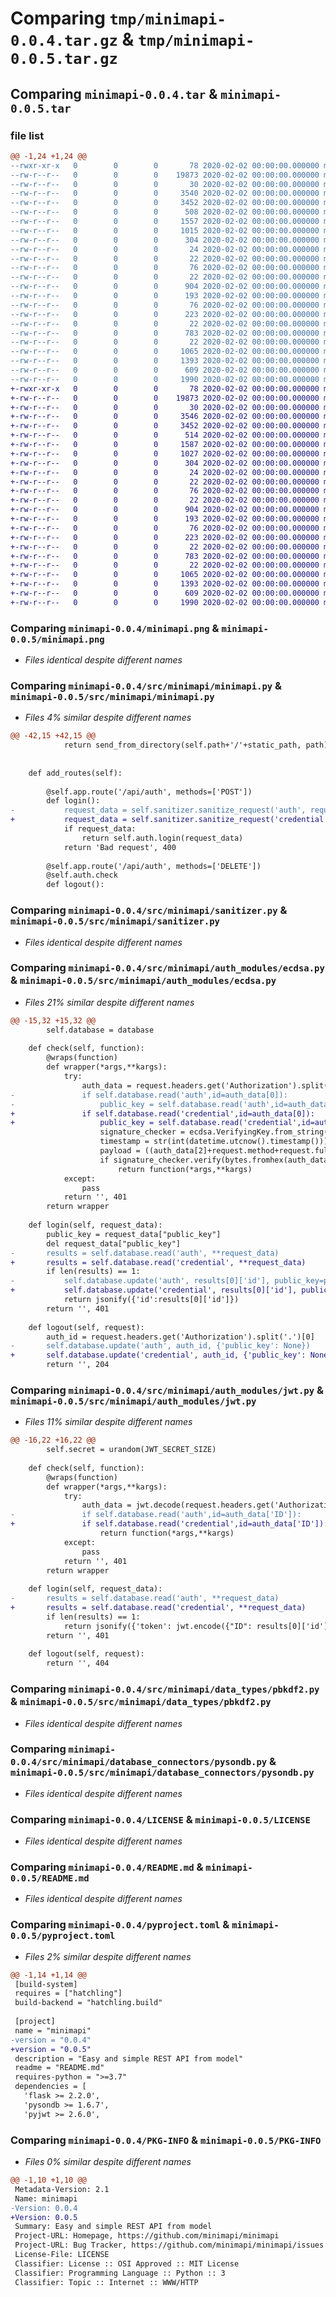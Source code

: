 # Comparing `tmp/minimapi-0.0.4.tar.gz` & `tmp/minimapi-0.0.5.tar.gz`

## Comparing `minimapi-0.0.4.tar` & `minimapi-0.0.5.tar`

### file list

```diff
@@ -1,24 +1,24 @@
--rwxr-xr-x   0        0        0       78 2020-02-02 00:00:00.000000 minimapi-0.0.4/build.sh
--rw-r--r--   0        0        0    19873 2020-02-02 00:00:00.000000 minimapi-0.0.4/minimapi.png
--rw-r--r--   0        0        0       30 2020-02-02 00:00:00.000000 minimapi-0.0.4/src/minimapi/__init__.py
--rw-r--r--   0        0        0     3540 2020-02-02 00:00:00.000000 minimapi-0.0.4/src/minimapi/minimapi.py
--rw-r--r--   0        0        0     3452 2020-02-02 00:00:00.000000 minimapi-0.0.4/src/minimapi/sanitizer.py
--rw-r--r--   0        0        0      508 2020-02-02 00:00:00.000000 minimapi-0.0.4/src/minimapi/auth_modules/bearer.py
--rw-r--r--   0        0        0     1557 2020-02-02 00:00:00.000000 minimapi-0.0.4/src/minimapi/auth_modules/ecdsa.py
--rw-r--r--   0        0        0     1015 2020-02-02 00:00:00.000000 minimapi-0.0.4/src/minimapi/auth_modules/jwt.py
--rw-r--r--   0        0        0      304 2020-02-02 00:00:00.000000 minimapi-0.0.4/src/minimapi/auth_modules/none.py
--rw-r--r--   0        0        0       24 2020-02-02 00:00:00.000000 minimapi-0.0.4/src/minimapi/data_types/date.py
--rw-r--r--   0        0        0       22 2020-02-02 00:00:00.000000 minimapi-0.0.4/src/minimapi/data_types/email.py
--rw-r--r--   0        0        0       76 2020-02-02 00:00:00.000000 minimapi-0.0.4/src/minimapi/data_types/number.py
--rw-r--r--   0        0        0       22 2020-02-02 00:00:00.000000 minimapi-0.0.4/src/minimapi/data_types/password.py
--rw-r--r--   0        0        0      904 2020-02-02 00:00:00.000000 minimapi-0.0.4/src/minimapi/data_types/pbkdf2.py
--rw-r--r--   0        0        0      193 2020-02-02 00:00:00.000000 minimapi-0.0.4/src/minimapi/data_types/sha256.py
--rw-r--r--   0        0        0       76 2020-02-02 00:00:00.000000 minimapi-0.0.4/src/minimapi/data_types/text.py
--rw-r--r--   0        0        0      223 2020-02-02 00:00:00.000000 minimapi-0.0.4/src/minimapi/data_types/totp.py
--rw-r--r--   0        0        0       22 2020-02-02 00:00:00.000000 minimapi-0.0.4/src/minimapi/data_types/url.py
--rw-r--r--   0        0        0      783 2020-02-02 00:00:00.000000 minimapi-0.0.4/src/minimapi/database_connectors/pysondb.py
--rw-r--r--   0        0        0       22 2020-02-02 00:00:00.000000 minimapi-0.0.4/.gitignore
--rw-r--r--   0        0        0     1065 2020-02-02 00:00:00.000000 minimapi-0.0.4/LICENSE
--rw-r--r--   0        0        0     1393 2020-02-02 00:00:00.000000 minimapi-0.0.4/README.md
--rw-r--r--   0        0        0      609 2020-02-02 00:00:00.000000 minimapi-0.0.4/pyproject.toml
--rw-r--r--   0        0        0     1990 2020-02-02 00:00:00.000000 minimapi-0.0.4/PKG-INFO
+-rwxr-xr-x   0        0        0       78 2020-02-02 00:00:00.000000 minimapi-0.0.5/build.sh
+-rw-r--r--   0        0        0    19873 2020-02-02 00:00:00.000000 minimapi-0.0.5/minimapi.png
+-rw-r--r--   0        0        0       30 2020-02-02 00:00:00.000000 minimapi-0.0.5/src/minimapi/__init__.py
+-rw-r--r--   0        0        0     3546 2020-02-02 00:00:00.000000 minimapi-0.0.5/src/minimapi/minimapi.py
+-rw-r--r--   0        0        0     3452 2020-02-02 00:00:00.000000 minimapi-0.0.5/src/minimapi/sanitizer.py
+-rw-r--r--   0        0        0      514 2020-02-02 00:00:00.000000 minimapi-0.0.5/src/minimapi/auth_modules/bearer.py
+-rw-r--r--   0        0        0     1587 2020-02-02 00:00:00.000000 minimapi-0.0.5/src/minimapi/auth_modules/ecdsa.py
+-rw-r--r--   0        0        0     1027 2020-02-02 00:00:00.000000 minimapi-0.0.5/src/minimapi/auth_modules/jwt.py
+-rw-r--r--   0        0        0      304 2020-02-02 00:00:00.000000 minimapi-0.0.5/src/minimapi/auth_modules/none.py
+-rw-r--r--   0        0        0       24 2020-02-02 00:00:00.000000 minimapi-0.0.5/src/minimapi/data_types/date.py
+-rw-r--r--   0        0        0       22 2020-02-02 00:00:00.000000 minimapi-0.0.5/src/minimapi/data_types/email.py
+-rw-r--r--   0        0        0       76 2020-02-02 00:00:00.000000 minimapi-0.0.5/src/minimapi/data_types/number.py
+-rw-r--r--   0        0        0       22 2020-02-02 00:00:00.000000 minimapi-0.0.5/src/minimapi/data_types/password.py
+-rw-r--r--   0        0        0      904 2020-02-02 00:00:00.000000 minimapi-0.0.5/src/minimapi/data_types/pbkdf2.py
+-rw-r--r--   0        0        0      193 2020-02-02 00:00:00.000000 minimapi-0.0.5/src/minimapi/data_types/sha256.py
+-rw-r--r--   0        0        0       76 2020-02-02 00:00:00.000000 minimapi-0.0.5/src/minimapi/data_types/text.py
+-rw-r--r--   0        0        0      223 2020-02-02 00:00:00.000000 minimapi-0.0.5/src/minimapi/data_types/totp.py
+-rw-r--r--   0        0        0       22 2020-02-02 00:00:00.000000 minimapi-0.0.5/src/minimapi/data_types/url.py
+-rw-r--r--   0        0        0      783 2020-02-02 00:00:00.000000 minimapi-0.0.5/src/minimapi/database_connectors/pysondb.py
+-rw-r--r--   0        0        0       22 2020-02-02 00:00:00.000000 minimapi-0.0.5/.gitignore
+-rw-r--r--   0        0        0     1065 2020-02-02 00:00:00.000000 minimapi-0.0.5/LICENSE
+-rw-r--r--   0        0        0     1393 2020-02-02 00:00:00.000000 minimapi-0.0.5/README.md
+-rw-r--r--   0        0        0      609 2020-02-02 00:00:00.000000 minimapi-0.0.5/pyproject.toml
+-rw-r--r--   0        0        0     1990 2020-02-02 00:00:00.000000 minimapi-0.0.5/PKG-INFO
```

### Comparing `minimapi-0.0.4/minimapi.png` & `minimapi-0.0.5/minimapi.png`

 * *Files identical despite different names*

### Comparing `minimapi-0.0.4/src/minimapi/minimapi.py` & `minimapi-0.0.5/src/minimapi/minimapi.py`

 * *Files 4% similar despite different names*

```diff
@@ -42,15 +42,15 @@
 			return send_from_directory(self.path+'/'+static_path, path)
 
 
 	def add_routes(self):
 
 		@self.app.route('/api/auth', methods=['POST'])
 		def login():
-			request_data = self.sanitizer.sanitize_request('auth', request.json)
+			request_data = self.sanitizer.sanitize_request('credential', request.json)
 			if request_data:
 				return self.auth.login(request_data)
 			return 'Bad request', 400
 
 		@self.app.route('/api/auth', methods=['DELETE'])
 		@self.auth.check
 		def logout():
```

### Comparing `minimapi-0.0.4/src/minimapi/sanitizer.py` & `minimapi-0.0.5/src/minimapi/sanitizer.py`

 * *Files identical despite different names*

### Comparing `minimapi-0.0.4/src/minimapi/auth_modules/ecdsa.py` & `minimapi-0.0.5/src/minimapi/auth_modules/ecdsa.py`

 * *Files 21% similar despite different names*

```diff
@@ -15,32 +15,32 @@
 		self.database = database
 
 	def check(self, function):
 		@wraps(function)
 		def wrapper(*args,**kargs):
 			try:
 				auth_data = request.headers.get('Authorization').split('.')
-				if self.database.read('auth',id=auth_data[0]):
-					public_key = self.database.read('auth',id=auth_data[0])[0]['public_key']
+				if self.database.read('credential',id=auth_data[0]):
+					public_key = self.database.read('credential',id=auth_data[0])[0]['public_key']
 					signature_checker = ecdsa.VerifyingKey.from_string(bytes.fromhex(public_key), curve=CURVE, hashfunc=HASH_FUNCTION)
 					timestamp = str(int(datetime.utcnow().timestamp()))
 					payload = ((auth_data[2]+request.method+request.full_path.strip('?')).encode('utf-8')+request.data)
 					if signature_checker.verify(bytes.fromhex(auth_data[1]), payload) and (abs(int(timestamp) - int(auth_data[2])) <= MAX_TIMESTAMP_GAP):
 						return function(*args,**kargs)
 			except:
 				pass
 			return '', 401
 		return wrapper
 
 	def login(self, request_data):
 		public_key = request_data["public_key"]
 		del request_data["public_key"]
-		results = self.database.read('auth', **request_data)
+		results = self.database.read('credential', **request_data)
 		if len(results) == 1:
-			self.database.update('auth', results[0]['id'], public_key=public_key)
+			self.database.update('credential', results[0]['id'], public_key=public_key)
 			return jsonify({'id':results[0]['id']})
 		return '', 401
 
 	def logout(self, request):
 		auth_id = request.headers.get('Authorization').split('.')[0]
-		self.database.update('auth', auth_id, {'public_key': None})
+		self.database.update('credential', auth_id, {'public_key': None})
 		return '', 204
```

### Comparing `minimapi-0.0.4/src/minimapi/auth_modules/jwt.py` & `minimapi-0.0.5/src/minimapi/auth_modules/jwt.py`

 * *Files 11% similar despite different names*

```diff
@@ -16,22 +16,22 @@
 		self.secret = urandom(JWT_SECRET_SIZE)
 
 	def check(self, function):
 		@wraps(function)
 		def wrapper(*args,**kargs):
 			try:
 				auth_data = jwt.decode(request.headers.get('Authorization'), self.secret, algorithms=[JWT_ALGO])
-				if self.database.read('auth',id=auth_data['ID']):
+				if self.database.read('credential',id=auth_data['ID']):
 					return function(*args,**kargs)
 			except:
 				pass
 			return '', 401
 		return wrapper
 
 	def login(self, request_data):
-		results = self.database.read('auth', **request_data)
+		results = self.database.read('credential', **request_data)
 		if len(results) == 1:
 			return jsonify({'token': jwt.encode({"ID": results[0]['id'], "exp": datetime.now(tz=timezone.utc)+timedelta(minutes=JWT_EXPIRATION_IN_MIN)}, self.secret, algorithm=JWT_ALGO)})
 		return '', 401
 
 	def logout(self, request):
 		return '', 404
```

### Comparing `minimapi-0.0.4/src/minimapi/data_types/pbkdf2.py` & `minimapi-0.0.5/src/minimapi/data_types/pbkdf2.py`

 * *Files identical despite different names*

### Comparing `minimapi-0.0.4/src/minimapi/database_connectors/pysondb.py` & `minimapi-0.0.5/src/minimapi/database_connectors/pysondb.py`

 * *Files identical despite different names*

### Comparing `minimapi-0.0.4/LICENSE` & `minimapi-0.0.5/LICENSE`

 * *Files identical despite different names*

### Comparing `minimapi-0.0.4/README.md` & `minimapi-0.0.5/README.md`

 * *Files identical despite different names*

### Comparing `minimapi-0.0.4/pyproject.toml` & `minimapi-0.0.5/pyproject.toml`

 * *Files 2% similar despite different names*

```diff
@@ -1,14 +1,14 @@
 [build-system]
 requires = ["hatchling"]
 build-backend = "hatchling.build"
 
 [project]
 name = "minimapi"
-version = "0.0.4"
+version = "0.0.5"
 description = "Easy and simple REST API from model"
 readme = "README.md"
 requires-python = ">=3.7"
 dependencies = [
   'flask >= 2.2.0',
   'pysondb >= 1.6.7',
   'pyjwt >= 2.6.0',
```

### Comparing `minimapi-0.0.4/PKG-INFO` & `minimapi-0.0.5/PKG-INFO`

 * *Files 0% similar despite different names*

```diff
@@ -1,10 +1,10 @@
 Metadata-Version: 2.1
 Name: minimapi
-Version: 0.0.4
+Version: 0.0.5
 Summary: Easy and simple REST API from model
 Project-URL: Homepage, https://github.com/minimapi/minimapi
 Project-URL: Bug Tracker, https://github.com/minimapi/minimapi/issues
 License-File: LICENSE
 Classifier: License :: OSI Approved :: MIT License
 Classifier: Programming Language :: Python :: 3
 Classifier: Topic :: Internet :: WWW/HTTP
```

